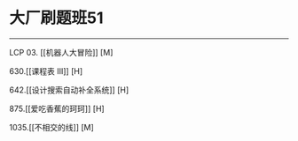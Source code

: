 # 大厂刷题班51

---

LCP 03. [[机器人大冒险]] [M]

630.[[课程表 III]] [H]

642.[[设计搜索自动补全系统]] [H]

875.[[爱吃香蕉的珂珂]] [H]

1035.[[不相交的线]] [M]